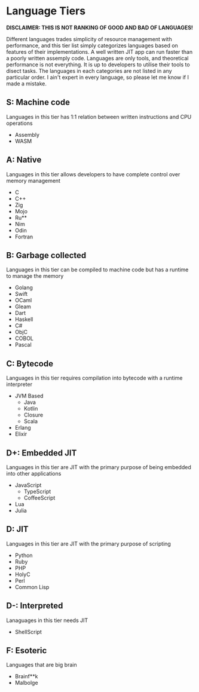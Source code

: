 # Language Tiers

**DISCLAIMER: THIS IS NOT RANKING OF GOOD AND BAD OF LANGUAGES!**

Different languages trades simplicity of resource management with performance, and this tier list simply categorizes languages based on features of their implementations. A well written JIT app can run faster than a poorly written assemply code. Languages are only tools, and theoretical performance is not everything. It is up to developers to utilise their tools to disect tasks. The languages in each categories are not listed in any particular order. I ain't expert in every language, so please let me know if I made a mistake.

## S: Machine code

Languages in this tier has 1:1 relation between written instructions and CPU operations 

- Assembly
- WASM

## A: Native

Languages in this tier allows developers to have complete control over memory management

- C
- C++
- Zig
- Mojo
- Ru**
- Nim
- Odin
- Fortran

## B: Garbage collected

Languages in this tier can be compiled to machine code but has a runtime to manage the memory

- Golang
- Swift
- OCaml
- Gleam
- Dart
- Haskell
- C#
- ObjC
- COBOL
- Pascal

## C: Bytecode

Languages in this tier requires compilation into bytecode with a runtime interpreter

- JVM Based
  - Java
  - Kotlin
  - Closure
  - Scala
- Erlang
- Elixir

## D+: Embedded JIT

Languages in this tier are JIT with the primary purpose of being embedded into other applications

- JavaScript
  - TypeScript
  - CoffeeScript
- Lua
- Julia

## D: JIT

Languages in this tier are JIT with the primary purpose of scripting

- Python
- Ruby
- PHP
- HolyC
- Perl
- Common Lisp

## D-: Interpreted

Lanaguages in this tier needs JIT

- ShellScript

## F: Esoteric

Languages that are big brain

- Brainf**k
- Malbolge
